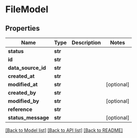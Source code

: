 # FileModel

## Properties
Name | Type | Description | Notes
------------ | ------------- | ------------- | -------------
**status** | **str** |  | 
**id** | **str** |  | 
**data_source_id** | **str** |  | 
**created_at** | **str** |  | 
**modified_at** | **str** |  | [optional] 
**created_by** | **str** |  | 
**modified_by** | **str** |  | [optional] 
**reference** | **str** |  | 
**status_message** | **str** |  | [optional] 

[[Back to Model list]](../README.md#documentation-for-models) [[Back to API list]](../README.md#documentation-for-api-endpoints) [[Back to README]](../README.md)

